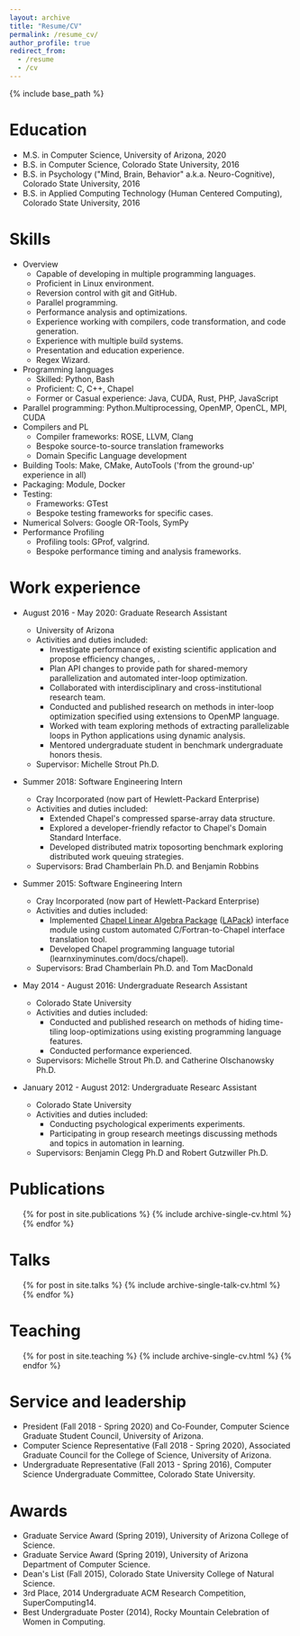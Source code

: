 ```yaml
---
layout: archive
title: "Resume/CV"
permalink: /resume_cv/
author_profile: true
redirect_from:
  - /resume
  - /cv
---
```


{% include base_path %}


Education
======
* M.S. in Computer Science, University of Arizona, 2020
* B.S. in Computer Science, Colorado State University, 2016
* B.S. in Psychology ("Mind, Brain, Behavior" a.k.a. Neuro-Cognitive), Colorado State University, 2016
* B.S. in Applied Computing Technology (Human Centered Computing), Colorado State University, 2016

Skills
======
* Overview
  * Capable of developing in multiple programming languages.
  * Proficient in Linux environment.
  * Reversion control with git and GitHub.
  * Parallel programming.
  * Performance analysis and optimizations.
  * Experience working with compilers, code transformation, and code generation.
  * Experience with multiple build systems.
  * Presentation and education experience.
  * Regex Wizard.
* Programming languages
  * Skilled: Python, Bash
  * Proficient: C, C++, Chapel
  * Former or Casual experience: Java, CUDA, Rust, PHP, JavaScript
* Parallel programming: Python.Multiprocessing, OpenMP, OpenCL, MPI, CUDA
* Compilers and PL
  * Compiler frameworks: ROSE, LLVM, Clang
  * Bespoke source-to-source translation frameworks
  * Domain Specific Language development
* Building Tools: Make, CMake, AutoTools ('from the ground-up' experience in all)
* Packaging: Module, Docker
* Testing:
  * Frameworks: GTest
  * Bespoke testing frameworks for specific cases.
* Numerical Solvers: Google OR-Tools, SymPy
* Performance Profiling
  * Profiling tools: GProf, valgrind.
  * Bespoke performance timing and analysis frameworks.

Work experience
======
* August 2016 - May 2020: Graduate Research Assistant
  * University of Arizona
  * Activities and duties included:
    * Investigate performance of existing scientific application and propose efficiency changes, .
    * Plan API changes to provide path for shared-memory parallelization and automated inter-loop optimization.
    * Collaborated with interdisciplinary and cross-institutional research team.
    * Conducted and published research on methods in inter-loop optimization specified using extensions to OpenMP language.
    * Worked with team exploring methods of extracting parallelizable loops in Python applications using dynamic analysis.
    * Mentored undergraduate student in benchmark undergraduate honors thesis.
  * Supervisor: Michelle Strout Ph.D.

* Summer 2018: Software Engineering Intern
  * Cray Incorporated (now part of Hewlett-Packard Enterprise)
  * Activities and duties included:
    * Extended Chapel's compressed sparse-array data structure.
    * Explored a developer-friendly refactor to Chapel's Domain Standard Interface.
    * Developed distributed matrix toposorting benchmark exploring distributed work queuing strategies.
  * Supervisors: Brad Chamberlain Ph.D. and Benjamin Robbins

* Summer 2015: Software Engineering Intern
  * Cray Incorporated (now part of Hewlett-Packard Enterprise)
  * Activities and duties included:
    * Implemented [Chapel Linear Algebra Package](https://chapel-lang.org/docs/latest/primers/LAPACKlib.html) ([LAPack](https://en.wikipedia.org/wiki/LAPACK)) interface module using custom automated C/Fortran-to-Chapel interface translation tool.
    * Developed Chapel programming language tutorial (learnxinyminutes.com/docs/chapel).
  * Supervisors: Brad Chamberlain Ph.D. and Tom MacDonald

* May 2014 - August 2016: Undergraduate Research Assistant
  * Colorado State University
  * Activities and duties included:
    * Conducted and published research on methods of hiding time-tiling loop-optimizations using existing programming language features.
    * Conducted performance experienced.
  * Supervisors: Michelle Strout Ph.D. and Catherine Olschanowsky Ph.D.

* January 2012 - August 2012: Undergraduate Researc Assistant
  * Colorado State University
  * Activities and duties included:
    * Conducting psychological experiments experiments.
    * Participating in group research meetings discussing methods and topics in automation in learning.
  * Supervisors: Benjamin Clegg Ph.D and Robert Gutzwiller Ph.D.


Publications
======
  <ul>{% for post in site.publications %}
    {% include archive-single-cv.html %}
  {% endfor %}</ul>

Talks
======
  <ul>{% for post in site.talks %}
    {% include archive-single-talk-cv.html %}
  {% endfor %}</ul>

Teaching
======
  <ul>{% for post in site.teaching %}
    {% include archive-single-cv.html %}
  {% endfor %}</ul>

Service and leadership
======
* President (Fall 2018 - Spring 2020) and Co-Founder, Computer Science Graduate Student Council, University of Arizona.
* Computer Science Representative (Fall 2018 - Spring 2020), Associated Graduate Council for the College of Science, University of Arizona.
* Undergraduate Representative (Fall 2013 - Spring 2016), Computer Science Undergraduate Committee, Colorado State University.

Awards
======
* Graduate Service Award (Spring 2019), University of Arizona College of Science.
* Graduate Service Award (Spring 2019), University of Arizona Department of Computer Science.
* Dean's List (Fall 2015), Colorado State University College of Natural Science.
* 3rd Place, 2014 Undergraduate ACM Research Competition, SuperComputing14.
* Best Undergraduate Poster (2014), Rocky Mountain Celebration of Women in Computing.
